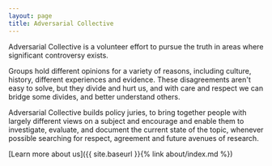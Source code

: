 ```yaml
---
layout: page
title: Adversarial Collective
---
```


Adversarial Collective is a volunteer effort to pursue the truth in areas where significant controversy exists.

Groups hold different opinions for a variety of reasons, including culture, history, different experiences and evidence. These disagreements aren't easy to solve, but they divide and hurt us, and with care and respect we can bridge some divides, and better understand others. 

Adversarial Collective builds policy juries, to bring together people with largely different views on a subject and encourage and enable them to investigate, evaluate, and document the current state of the topic, whenever possible searching for respect, agreement and future avenues of research. 

[Learn more about us]({{ site.baseurl }}{% link about/index.md %})



